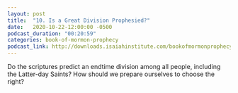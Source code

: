 ```yaml
---
layout: post
title:  "10. Is a Great Division Prophesied?"
date:   2020-10-22-12:00:00 -0500
podcast_duration: "00:20:59"
categories: book-of-mormon-prophecy
podcast_link: http://downloads.isaiahinstitute.com/bookofmormonprophecypodcast/Episode_10_v1.mp3
---
```

Do the scriptures predict an endtime division among all people, including the Latter-day Saints? How should we prepare ourselves to choose the right?
